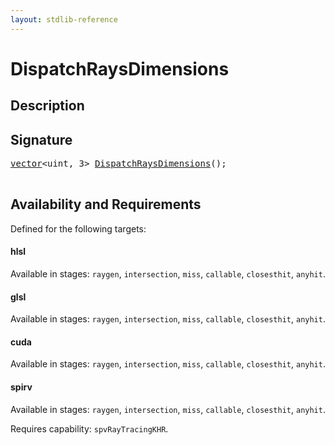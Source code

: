 ```yaml
---
layout: stdlib-reference
---
```


# DispatchRaysDimensions

## Description





## Signature 

<pre>
<a href="/stdlib-reference/types/vector/index">vector</a>&lt;<span class="code_keyword">uint</span>, 3&gt; <a href="/stdlib-reference/global-decls/DispatchRaysDimensions">DispatchRaysDimensions</a>();

</pre>

## Availability and Requirements

Defined for the following targets:

#### hlsl
Available in stages: `raygen`, `intersection`, `miss`, `callable`, `closesthit`, `anyhit`.

#### glsl
Available in stages: `raygen`, `intersection`, `miss`, `callable`, `closesthit`, `anyhit`.

#### cuda
Available in stages: `raygen`, `intersection`, `miss`, `callable`, `closesthit`, `anyhit`.

#### spirv
Available in stages: `raygen`, `intersection`, `miss`, `callable`, `closesthit`, `anyhit`.

Requires capability: `spvRayTracingKHR`.


